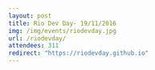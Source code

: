 ```yaml
---
layout: post
title: Rio Dev Day- 19/11/2016
img: /img/events/riodevday.jpg
url: /riodevday/
attendees: 311
redirect: "https://riodevday.github.io"
---
```

